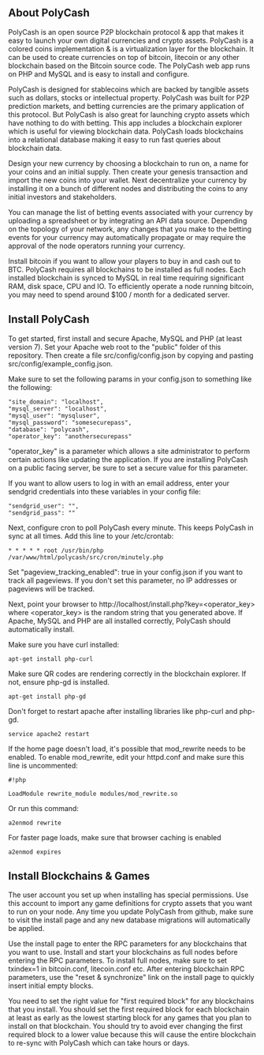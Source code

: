 ## About PolyCash
PolyCash is an open source P2P blockchain protocol & app that makes it easy to launch your own digital currencies and crypto assets.  PolyCash is a colored coins implementation & is a virtualization layer for the blockchain.  It can be used to create currencies on top of bitcoin, litecoin or any other blockchain based on the Bitcoin source code.  The PolyCash web app runs on PHP and MySQL and is easy to install and configure.

PolyCash is designed for stablecoins which are backed by tangible assets such as dollars, stocks or intellectual property.  PolyCash was built for P2P prediction markets, and betting currencies are the primary application of this protocol.  But PolyCash is also great for launching crypto assets which have nothing to do with betting.  This app includes a blockchain explorer which is useful for viewing blockchain data.  PolyCash loads blockchains into a relational database making it easy to run fast queries about blockchain data.

Design your new currency by choosing a blockchain to run on, a name for your coins and an initial supply. Then create your genesis transaction and import the new coins into your wallet.  Next decentralize your currency by installing it on a bunch of different nodes and distributing the coins to any initial investors and stakeholders.

You can manage the list of betting events associated with your currency by uploading a spreadsheet or by integrating an API data source. Depending on the topology of your network, any changes that you make to the betting events for your currency may automatically propagate or may require the approval of the node operators running your currency.

Install bitcoin if you want to allow your players to buy in and cash out to BTC. PolyCash requires all blockchains to be installed as full nodes. Each installed blockchain is synced to MySQL in real time requiring significant RAM, disk space, CPU and IO. To efficiently operate a node running bitcoin, you may need to spend around $100 / month for a dedicated server.

## Install PolyCash
To get started, first install and secure Apache, MySQL and PHP (at least version 7).  Set your Apache web root to the "public" folder of this repository.  Then create a file src/config/config.json by copying and pasting src/config/example_config.json.

Make sure to set the following params in your config.json to something like the following:
```
"site_domain": "localhost",
"mysql_server": "localhost",
"mysql_user": "mysqluser",
"mysql_password": "somesecurepass",
"database": "polycash",
"operator_key": "anothersecurepass"
```
"operator_key" is a parameter which allows a site administrator to perform certain actions like updating the application.  If you are installing PolyCash on a public facing server, be sure to set a secure value for this parameter.

If you want to allow users to log in with an email address, enter your sendgrid credentials into these variables in your config file:
```
"sendgrid_user": "",
"sendgrid_pass": ""
```

Next, configure cron to poll PolyCash every minute. This keeps PolyCash in sync at all times. Add this line to your /etc/crontab:
```
* * * * * root /usr/bin/php /var/www/html/polycash/src/cron/minutely.php
```

Set "pageview_tracking_enabled": true in your config.json if you want to track all pageviews.  If you don't set this parameter, no IP addresses or pageviews will be tracked.

Next, point your browser to http://localhost/install.php?key=<operator_key> where <operator_key> is the random string that you generated above.  If Apache, MySQL and PHP are all installed correctly, PolyCash should automatically install.

Make sure you have curl installed:
```
apt-get install php-curl
```

Make sure QR codes are rendering correctly in the blockchain explorer. If not, ensure php-gd is installed.
```
apt-get install php-gd
```

Don't forget to restart apache after installing libraries like php-curl and php-gd.
```
service apache2 restart
```

If the home page doesn't load, it's possible that mod_rewrite needs to be enabled.  To enable mod_rewrite, edit your httpd.conf and make sure this line is uncommented:

```
#!php

LoadModule rewrite_module modules/mod_rewrite.so
```
Or run this command:
```
a2enmod rewrite
```

For faster page loads, make sure that browser caching is enabled
```
a2enmod expires
```

## Install Blockchains & Games
The user account you set up when installing has special permissions.  Use this account to import any game definitions for crypto assets that you want to run on your node.  Any time you update PolyCash from github, make sure to visit the install page and any new database migrations will automatically be applied.

Use the install page to enter the RPC parameters for any blockchains that you want to use.  Install and start your blockchains as full nodes before entering the RPC parameters.  To install full nodes, make sure to set txindex=1 in bitcoin.conf, litecoin.conf etc.  After entering blockchain RPC parameters, use the "reset & synchronize" link on the install page to quickly insert initial empty blocks.

You need to set the right value for "first required block" for any blockchains that you install.  You should set the first required block for each blockchain at least as early as the lowest starting block for any games that you plan to install on that blockchain.  You should try to avoid ever changing the first required block to a lower value because this will cause the entire blockchain to re-sync with PolyCash which can take hours or days.
